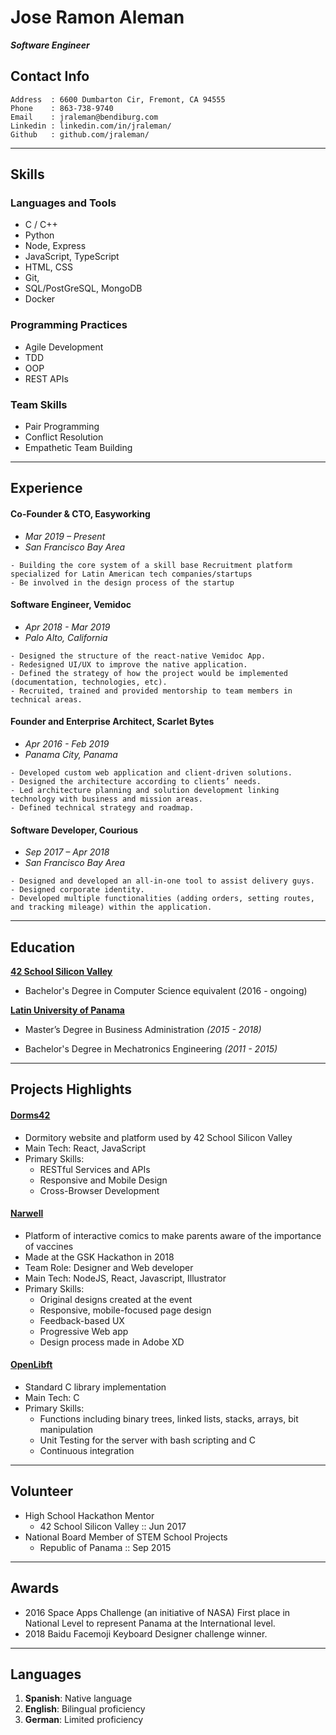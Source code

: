 # __Jose Ramon Aleman__
*__Software Engineer__*

## __Contact Info__

```
Address  : 6600 Dumbarton Cir, Fremont, CA 94555
Phone    : 863-738-9740
Email    : jraleman@bendiburg.com
Linkedin : linkedin.com/in/jraleman/
Github   : github.com/jraleman/
```

----

## __Skills__

### Languages and Tools

- C / C++
- Python
- Node, Express
- JavaScript, TypeScript
- HTML, CSS
- Git,
- SQL/PostGreSQL, MongoDB
- Docker

### Programming Practices

- Agile Development
- TDD
- OOP
- REST APIs

### Team Skills

- Pair Programming
- Conflict Resolution
- Empathetic Team Building

---

## __Experience__

#### __Co-Founder & CTO, Easyworking__

- _Mar 2019 – Present_
- _San Francisco Bay Area_

```
- Building the core system of a skill base Recruitment platform specialized for Latin American tech companies/startups
- Be involved in the design process of the startup
```

#### __Software Engineer, Vemidoc__
- _Apr 2018 - Mar 2019_
- _Palo Alto, California_
```
- Designed the structure of the react-native Vemidoc App.
- Redesigned UI/UX to improve the native application.
- Defined the strategy of how the project would be implemented (documentation, technologies, etc).
- Recruited, trained and provided mentorship to team members in technical areas.
```

#### __Founder and Enterprise Architect, Scarlet Bytes__
- _Apr 2016 - Feb 2019_
- _Panama City, Panama_

```
- Developed custom web application and client-driven solutions.
- Designed the architecture according to clients’ needs.
- Led architecture planning and solution development linking technology with business and mission areas.
- Defined technical strategy and roadmap.
```

#### __Software Developer, Courious__

- _Sep 2017 – Apr 2018_
- _San Francisco Bay Area_

```
- Designed and developed an all-in-one tool to assist delivery guys.
- Designed corporate identity.
- Developed multiple functionalities (adding orders, setting routes, and tracking mileage) within the application.
```

---

## __Education__

**[42 School Silicon Valley](https://42.us.org)**
- Bachelor's Degree in Computer Science equivalent  (2016 - ongoing)

**[Latin University of Panama](https://www.ulatina.edu.pa/)**

- Master’s Degree in Business Administration *(2015 - 2018)*

- Bachelor's Degree in Mechatronics Engineering *(2011 - 2015)*

---

## __Projects Highlights__

#### [Dorms42](https://dorms.42.us.org)

- Dormitory website and platform used by 42 School Silicon Valley
- Main Tech: React, JavaScript
- Primary Skills:
  - RESTful Services and APIs
  - Responsive and Mobile Design
  - Cross-Browser Development

#### [Narwell](https://github.com/jraleman/GSKHackathon)

- Platform of interactive comics to make parents aware of the importance of vaccines
- Made at the GSK Hackathon in 2018
- Team Role: Designer and Web developer
- Main Tech: NodeJS, React, Javascript, Illustrator
- Primary Skills:
  - Original designs created at the event
  - Responsive, mobile-focused page design
  - Feedback-based UX
  - Progressive Web app
  - Design process made in Adobe XD

#### [OpenLibft](https://github.com/jraleman/open-libft)

- Standard C library implementation
- Main Tech: C
- Primary Skills:
  - Functions including binary trees, linked lists, stacks, arrays, bit manipulation
  - Unit Testing for the server with bash scripting and C
  - Continuous integration

---

## __Volunteer__

- High School Hackathon Mentor
  - 42 School Silicon Valley :: Jun 2017
- National Board Member of STEM School Projects
  - Republic of Panama  ::  Sep 2015

---

## __Awards__

- 2016 Space Apps Challenge (an initiative of NASA) First place in National Level to represent Panama at the International level.
- 2018 Baidu Facemoji Keyboard Designer challenge winner.

---

## __Languages__

1. **Spanish**: Native language
2. **English**: Bilingual proficiency
3. **German**: Limited proficiency
